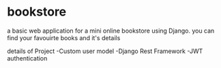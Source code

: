 # bookstore
a basic web application for a mini online bookstore using Django. 
you can find your favouirte books and it's details

details of Project
    -Custom user model
    -Django Rest Framework
    -JWT authentication
